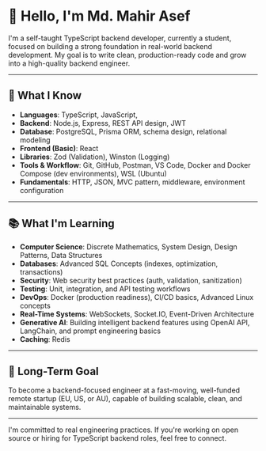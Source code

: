 # 👋 Hello, I'm Md. Mahir Asef

I'm a self-taught TypeScript backend developer, currently a student, focused on building a strong foundation in real-world backend development. My goal is to write clean, production-ready code and grow into a high-quality backend engineer.

---

## 🧠 What I Know

- **Languages**: TypeScript, JavaScript, 
- **Backend**: Node.js, Express, REST API design, JWT
- **Database**: PostgreSQL, Prisma ORM, schema design, relational modeling  
- **Frontend (Basic)**: React 
- **Libraries**: Zod (Validation), Winston (Logging) 
- **Tools & Workflow**: Git, GitHub, Postman, VS Code, Docker and Docker Compose (dev environments), WSL (Ubuntu)  
- **Fundamentals**: HTTP, JSON, MVC pattern, middleware, environment configuration  

---

## 📚 What I'm Learning

- **Computer Science**: Discrete Mathematics, System Design, Design Patterns, Data Structures  
- **Databases**: Advanced SQL Concepts (indexes, optimization, transactions)
- **Security**: Web security best practices (auth, validation, sanitization)  
- **Testing**: Unit, integration, and API testing workflows  
- **DevOps**: Docker (production readiness), CI/CD basics, Advanced Linux concepts  
- **Real-Time Systems**: WebSockets, Socket.IO, Event-Driven Architecture
- **Generative AI**: Building intelligent backend features using OpenAI API, LangChain, and prompt engineering basics
- **Caching**: Redis

---

## 🎯 Long-Term Goal

To become a backend-focused engineer at a fast-moving, well-funded remote startup (EU, US, or AU), capable of building scalable, clean, and maintainable systems.

---

I'm committed to real engineering practices. If you're working on open source or hiring for TypeScript backend roles, feel free to connect.

